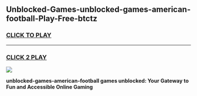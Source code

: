 
## Unblocked-Games-unblocked-games-american-football-Play-Free-btctz
<h3>
<a href="https://premium76.site?title=unblocked-games-american-football&ref=23A">CLICK TO PLAY</a></h3>
<hr>

<h3>
<a href="https://premium76.site?title=unblocked-games-american-football&ref=23A">CLICK 2 PLAY</a>
  
</h3>

<a href="https://premium76.site?title=unblocked-games-american-football&ref=23A"><img src="https://clearcache.store/games.png"></a>


**unblocked-games-american-football games unblocked: Your Gateway to Fun and Accessible Online Gaming**
